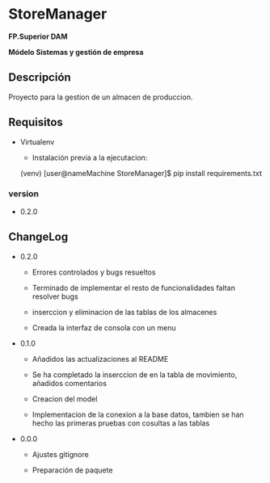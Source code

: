 # StoreManager

**FP.Superior DAM**


**Módelo Sistemas y gestión de empresa** 

## Descripción
Proyecto para la gestion de un almacen de produccion.

## Requisitos

* Virtualenv

    - Instalación previa a la ejecutacion:


    (venv) [user@nameMachine StoreManager]$ pip install requirements.txt
    


### version

* 0.2.0

## ChangeLog
* 0.2.0

    * Errores controlados y bugs resueltos
    
    * Terminado de implementar el resto de funcionalidades
     faltan resolver bugs

    * inserccion y eliminacion de las tablas de los almacenes
    
    * Creada la interfaz de consola con un menu
    

* 0.1.0
    
    * Añadidos las actualizaciones al README

    * Se ha completado la inserccion de en la tabla de movimiento, añadidos comentarios

    * Creacion del model
    
    * Implementacion de la conexion a la base datos, tambien se han hecho las primeras pruebas con cosultas a las tablas
    


* 0.0.0

    * Ajustes gitignore

    * Preparación de paquete

